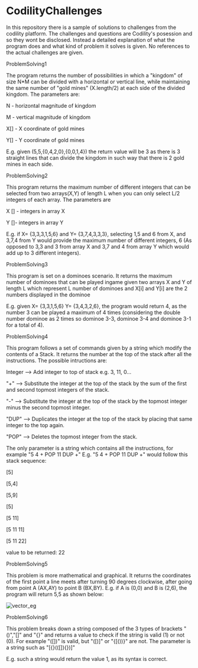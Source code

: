 # CodilityChallenges
In this repository there is a sample of solutions to challenges from the codility platform. The challenges and questions
are Codility's posession and so they wont be disclosed. Instead a detailed explanation of what the program does and what
kind of problem it solves is given. No references to the actual challenges are given.

ProblemSolving1

The program returns the number of possibilities in which a "kingdom" of size N*M can be divided with a horizontal or vertical
line, while maintaining the same number of "gold mines" (X.length/2) at each side of the divided kingdom.
The parameters are:

N - horizontal magnitude of kingdom

M - vertical magnitude of kingdom

X[] - X coordinate of gold mines

Y[] - Y coordinate of gold mines


E.g. given (5,5,{0,4,2,0},{0,0,1,4}) the return value will be 3 as there is 3 straight lines that can divide the kingdom
in such way that there is 2 gold mines in each side.


ProblemSolving2

This program returns the maximum number of different integers that can be selected from two arrays(X,Y) of length L when
you can only select L/2 integers of each array.
The parameters are

X [] - integers in array X

Y []- integers in array Y

E.g. if X= {3,3,3,1,5,6} and Y= {3,7,4,3,3,3}, selecting 1,5 and 6 from X, and 3,7,4 from Y would provide the maximum 
number of different integers, 6 (As opposed to 3,3 and 3 from array X and 3,7 and 4 from array Y which would add up
to 3 different integers).

ProblemSolving3

This program is set on a dominoes scenario. It returns the maximum number of dominoes that can be played ingame given
two arrays X and Y of length L which represent L number of dominoes and X[i] and Y[i] are the 2 numbers displayed
in the dominoe

E.g. given  X= {3,3,1,5,6}  Y= {3,4,3,2,6}, the program would return 4, as the number 3 can be played a maximum of 4
times (considering the double number dominoe as 2 times so dominoe 3-3, dominoe 3-4 and dominoe 3-1 for a total of 4).

ProblemSolving4

This program follows a set of commands given by a string which modify the contents of a Stack. It returns the number 
at the top of the stack after all the instructions. The possible intructions are:

Integer --> Add integer to top of stack e.g. 3, 11, 0...

"+" --> Substitute the integer at the top of the stack by the sum of the first and second topmost integers of the stack.

"-" --> Substitute the integer at the top of the stack by the topmost integer minus the second topmost integer.

"DUP" --> Duplicates the integer at the top of the stack by placing that same integer to the top again.

"POP" --> Deletes the topmost integer from the stack.

The only parameter is a string which contains all the instructions, for example "5 4 + POP 11 DUP +"
E.g. "5 4 + POP 11 DUP +" would follow this stack sequence:

[5]

[5,4]

[5,9]

[5]

[5 11]

[5 11 11]

[5 11 22]

value to be returned: 22

ProblemSolving5

This problem is more mathematical and graphical. It returns the coordinates of the first point
a line meets after turning 90 degrees clockwise, after going from point A (AX,AY) to point B (BX,BY). 
E.g. if A is (0,0) and B is (2,6), the program will return 5,5 as shown below:

![vector_eg](https://user-images.githubusercontent.com/28762855/45748530-4d281480-bc09-11e8-9516-6740acb99bae.png)


ProblemSolving6

This problem breaks down a string composed of the 3 types of brackets "()","[]" and "{}" and returns a value to
check if the string is valid (1) or not (0). For example "([])" is valid, but "([)]" or "{[())}" are not.
The parameter is a string such as "[{}(([]){})]"

E.g. such a string would return the value 1, as its syntax is correct.


